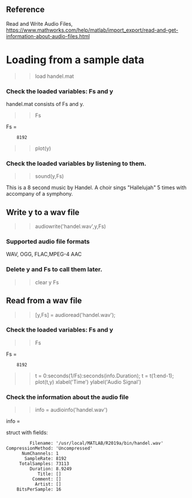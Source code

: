 ## Reference
Read and Write Audio Files, https://www.mathworks.com/help/matlab/import_export/read-and-get-information-about-audio-files.html

# Loading from a sample data
>> load handel.mat

### Check the loaded variables: Fs and y
handel.mat consists of Fs and y.
>> Fs

Fs =

        8192

>> plot(y)

### Check the loaded variables by listening to them.
>> sound(y,Fs)

This is a 8 second music by Handel. A choir sings "Hallelujah" 5 times with accompany of a symphony.

## Write y to a wav file
>> audiowrite('handel.wav',y,Fs)

### Supported audio file formats
WAV, OGG, FLAC,MPEG-4 AAC

### Delete y and Fs to call them later.
>> clear y Fs

## Read from a wav file
>> [y,Fs] = audioread('handel.wav');

### Check the loaded variables: Fs and y
>> Fs

Fs =

        8192
>> t = 0:seconds(1/Fs):seconds(info.Duration);
>> t = t(1:end-1);
>> plot(t,y)
>> xlabel('Time')
>> ylabel('Audio Signal')

### Check the information about the audio file
>> info = audioinfo('handel.wav')

info = 

  struct with fields:

             Filename: '/usr/local/MATLAB/R2019a/bin/handel.wav'
    CompressionMethod: 'Uncompressed'
          NumChannels: 1
           SampleRate: 8192
         TotalSamples: 73113
             Duration: 8.9249
                Title: []
              Comment: []
               Artist: []
        BitsPerSample: 16

>> 
